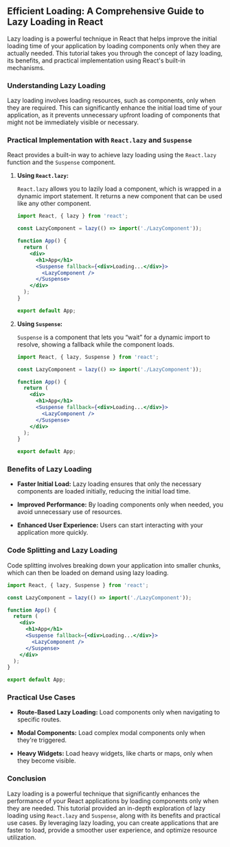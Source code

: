 ## Efficient Loading: A Comprehensive Guide to Lazy Loading in React

Lazy loading is a powerful technique in React that helps improve the initial loading time of your application by loading components only when they are actually needed. This tutorial takes you through the concept of lazy loading, its benefits, and practical implementation using React's built-in mechanisms.

### Understanding Lazy Loading

Lazy loading involves loading resources, such as components, only when they are required. This can significantly enhance the initial load time of your application, as it prevents unnecessary upfront loading of components that might not be immediately visible or necessary.

### Practical Implementation with `React.lazy` and `Suspense`

React provides a built-in way to achieve lazy loading using the `React.lazy` function and the `Suspense` component.

1. **Using `React.lazy`:**

   `React.lazy` allows you to lazily load a component, which is wrapped in a dynamic import statement. It returns a new component that can be used like any other component.

   ```jsx
   import React, { lazy } from 'react';

   const LazyComponent = lazy(() => import('./LazyComponent'));

   function App() {
     return (
       <div>
         <h1>App</h1>
         <Suspense fallback={<div>Loading...</div>}>
           <LazyComponent />
         </Suspense>
       </div>
     );
   }

   export default App;
   ```

2. **Using `Suspense`:**

   `Suspense` is a component that lets you “wait” for a dynamic import to resolve, showing a fallback while the component loads.

   ```jsx
   import React, { lazy, Suspense } from 'react';

   const LazyComponent = lazy(() => import('./LazyComponent'));

   function App() {
     return (
       <div>
         <h1>App</h1>
         <Suspense fallback={<div>Loading...</div>}>
           <LazyComponent />
         </Suspense>
       </div>
     );
   }

   export default App;
   ```

### Benefits of Lazy Loading

- **Faster Initial Load:** Lazy loading ensures that only the necessary components are loaded initially, reducing the initial load time.

- **Improved Performance:** By loading components only when needed, you avoid unnecessary use of resources.

- **Enhanced User Experience:** Users can start interacting with your application more quickly.

### Code Splitting and Lazy Loading

Code splitting involves breaking down your application into smaller chunks, which can then be loaded on demand using lazy loading.

```jsx
import React, { lazy, Suspense } from 'react';

const LazyComponent = lazy(() => import('./LazyComponent'));

function App() {
  return (
    <div>
      <h1>App</h1>
      <Suspense fallback={<div>Loading...</div>}>
        <LazyComponent />
      </Suspense>
    </div>
  );
}

export default App;
```

### Practical Use Cases

- **Route-Based Lazy Loading:** Load components only when navigating to specific routes.

- **Modal Components:** Load complex modal components only when they're triggered.

- **Heavy Widgets:** Load heavy widgets, like charts or maps, only when they become visible.

### Conclusion

Lazy loading is a powerful technique that significantly enhances the performance of your React applications by loading components only when they are needed. This tutorial provided an in-depth exploration of lazy loading using `React.lazy` and `Suspense`, along with its benefits and practical use cases. By leveraging lazy loading, you can create applications that are faster to load, provide a smoother user experience, and optimize resource utilization.